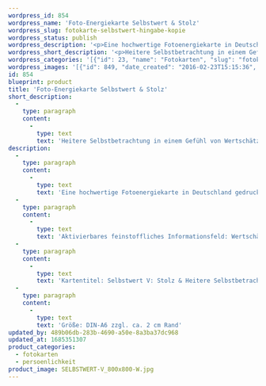 ```yaml
---
wordpress_id: 854
wordpress_name: 'Foto-Energiekarte Selbstwert & Stolz'
wordpress_slug: fotokarte-selbstwert-hingabe-kopie
wordpress_status: publish
wordpress_description: '<p>Eine hochwertige Fotoenergiekarte in Deutschland gedruckt und in Handarbeit laminiert.  Sie ist in Postkartengröße (DIN-A6) gut zu transportieren und kann auch auf den Körper aufgelegt werden.</p><p>Aktivierbares feinstoffliches Informationsfeld: Wertschätzung - Sich selbst erfahren - Stolz - Heiterkeit - Reflexion: Die Karten der Reihe "Selbstwert" repräsentieren Energiefelder eines natürlichen Selbstbewusstseins, gekoppelt mit Selbstachtung. Im fünften Energiefeld dieser Reihe "Stolz &amp; heitere Selbstbetrachtung" ist Selbstbetrachtung einfach und positiv. Heiterkeit ist hier eine Haltung der Akzeptanz sämtlicher Seiten der eigenen Persönlichkeit gegenüber, welche in der Selbstreflexion erkannt werden. "Stolz" bezeichnet hier das Grundverständnis von sich selbst als wertvollen Erdenbürger im Kreis anderer, ebenso wertvoller Mitbürger. Entgegen der sonst häufig üblichen Verwendung dieses Wortes im Sinne einer besonderen Auszeichnung vor anderen, bezeichnet es hier eine Auffassung von sich selbst als gleichgestellt unter Gleichen. Dies aber in Wertschätzung und mit Stolz auf sich als individuellen Teil einer größeren Einheit.</p><p>Kartentitel: Selbstwert V: Stolz &amp; Heitere Selbstbetrachtung. Reihe: Selbstwert. Schwingung: Grün</p><p>Größe: DIN-A6 zzgl. ca. 2 cm Rand<br />Andere Formate sind individuell für Sie innerhalb weniger Tage herstellbar. Bitte kontaktieren Sie uns hierfür unter <a href="mailto:info@elvedenverlag.de">info@elvedenverlag.de</a>.</p><p><a href="https://my.feenbaum.de/anwendung-energiebilder-foto-laminiert/">Anwendungshinweise</a>      <a href="https://my.feenbaum.de/produktinformationen-fotokarten/">Produktinformationen</a></p>'
wordpress_short_description: '<p>Heitere Selbstbetrachtung in einem Gefühl von Wertschätzung für sich selbst</p>'
wordpress_categories: '[{"id": 23, "name": "Fotokarten", "slug": "fotokarten"}, {"id": 37, "name": "Pers\u00f6nlichkeit", "slug": "persoenlichkeit"}]'
wordpress_images: '[{"id": 849, "date_created": "2016-02-23T15:15:36", "date_created_gmt": "2016-02-23T13:15:36", "date_modified": "2016-02-23T15:15:36", "date_modified_gmt": "2016-02-23T13:15:36", "src": "https://my.feenbaum.de/wp-content/uploads/2016/02/SELBSTWERT-V_800x800-W.jpg", "name": "SELBSTWERT-V_800x800-W", "alt": ""}]'
id: 854
blueprint: product
title: 'Foto-Energiekarte Selbstwert & Stolz'
short_description:
  -
    type: paragraph
    content:
      -
        type: text
        text: 'Heitere Selbstbetrachtung in einem Gefühl von Wertschätzung für sich selbst'
description:
  -
    type: paragraph
    content:
      -
        type: text
        text: 'Eine hochwertige Fotoenergiekarte in Deutschland gedruckt und in Handarbeit laminiert.  Sie ist in Postkartengröße (DIN-A6) gut zu transportieren und kann auch auf den Körper aufgelegt werden.'
  -
    type: paragraph
    content:
      -
        type: text
        text: 'Aktivierbares feinstoffliches Informationsfeld: Wertschätzung - Sich selbst erfahren - Stolz - Heiterkeit - Reflexion: Die Karten der Reihe "Selbstwert" repräsentieren Energiefelder eines natürlichen Selbstbewusstseins, gekoppelt mit Selbstachtung. Im fünften Energiefeld dieser Reihe "Stolz & heitere Selbstbetrachtung" ist Selbstbetrachtung einfach und positiv. Heiterkeit ist hier eine Haltung der Akzeptanz sämtlicher Seiten der eigenen Persönlichkeit gegenüber, welche in der Selbstreflexion erkannt werden. "Stolz" bezeichnet hier das Grundverständnis von sich selbst als wertvollen Erdenbürger im Kreis anderer, ebenso wertvoller Mitbürger. Entgegen der sonst häufig üblichen Verwendung dieses Wortes im Sinne einer besonderen Auszeichnung vor anderen, bezeichnet es hier eine Auffassung von sich selbst als gleichgestellt unter Gleichen. Dies aber in Wertschätzung und mit Stolz auf sich als individuellen Teil einer größeren Einheit.'
  -
    type: paragraph
    content:
      -
        type: text
        text: 'Kartentitel: Selbstwert V: Stolz & Heitere Selbstbetrachtung. Reihe: Selbstwert. Schwingung: Grün'
  -
    type: paragraph
    content:
      -
        type: text
        text: 'Größe: DIN-A6 zzgl. ca. 2 cm Rand'
updated_by: 489b06db-283b-4690-a50e-8a3ba37dc968
updated_at: 1685351307
product_categories:
  - fotokarten
  - persoenlichkeit
product_image: SELBSTWERT-V_800x800-W.jpg
---
```

